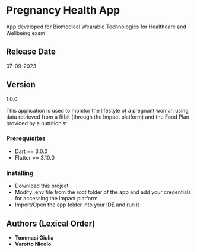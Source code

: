 # Pregnancy Health App

App developed for Biomedical Wearable Technologies for Healthcare and Wellbeing exam

## Release Date

07-09-2023

## Version
1.0.0

This application is used to monitor the lifestyle of a pregnant woman using data retrieved from a fitbit (through the Impact platform) and the Food Plan provided by a nutritionist

### Prerequisites

* Dart == 3.0.0
* Flutter == 3.10.0

### Installing

* Download this project
* Modify .env file from the root folder of the app and add your credentials for accessing the Impact platform
* Import/Open the app folder into your IDE and run it

## Authors (Lexical Order)

  - **Tommasi Giulia**
  - **Varotto Nicolo**
